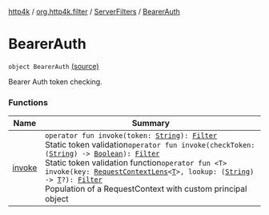 [http4k](../../../index.md) / [org.http4k.filter](../../index.md) / [ServerFilters](../index.md) / [BearerAuth](./index.md)

# BearerAuth

`object BearerAuth` [(source)](https://github.com/http4k/http4k/blob/master/http4k-core/src/main/kotlin/org/http4k/filter/ServerFilters.kt#L128)

Bearer Auth token checking.

### Functions

| Name | Summary |
|---|---|
| [invoke](invoke.md) | `operator fun invoke(token: `[`String`](https://kotlinlang.org/api/latest/jvm/stdlib/kotlin/-string/index.html)`): `[`Filter`](../../../org.http4k.core/-filter/index.md)<br>Static token validation`operator fun invoke(checkToken: (`[`String`](https://kotlinlang.org/api/latest/jvm/stdlib/kotlin/-string/index.html)`) -> `[`Boolean`](https://kotlinlang.org/api/latest/jvm/stdlib/kotlin/-boolean/index.html)`): `[`Filter`](../../../org.http4k.core/-filter/index.md)<br>Static token validation function`operator fun <T> invoke(key: `[`RequestContextLens`](../../../org.http4k.lens/-request-context-lens.md)`<`[`T`](invoke.md#T)`>, lookup: (`[`String`](https://kotlinlang.org/api/latest/jvm/stdlib/kotlin/-string/index.html)`) -> `[`T`](invoke.md#T)`?): `[`Filter`](../../../org.http4k.core/-filter/index.md)<br>Population of a RequestContext with custom principal object |

